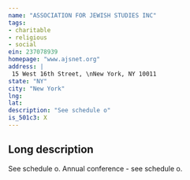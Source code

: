 ```yaml
---
name: "ASSOCIATION FOR JEWISH STUDIES INC"
tags:
- charitable
- religious
- social
ein: 237078939
homepage: "www.ajsnet.org"
address: |
 15 West 16th Street, \nNew York, NY 10011
state: "NY"
city: "New York"
lng: 
lat: 
description: "See schedule o"
is_501c3: X
---
```


## Long description

See schedule o. Annual conference - see schedule o. 
